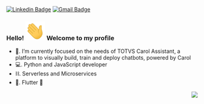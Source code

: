 [![Linkedin Badge](https://img.shields.io/badge/-LinkedIn-blue?style=for-the-badge&logo=Linkedin&logoColor=white&link=https://www.linkedin.com/in/rebeccamanzi/)](https://www.linkedin.com/in/pedro-buzzi-filho/)
[![Gmail Badge](https://img.shields.io/badge/-Gmail-c14438?style=for-the-badge&logo=Gmail&logoColor=white&link=mailto:rebeccamanzi@gmail.com)](mailto:pedrobuzzi@gmail.com)
### Hello! <img style="margin: 0 auto" src="https://github.com/ABSphreak/ABSphreak/blob/master/gifs/Hi.gif" height="50"> Welcome to my profile

- 🔭. I’m currently focused on the needs of TOTVS Carol Assistant, a platform to visually build, train and deploy chatbots, powered by Carol
- 💻. Python and JavaScript developer
- ⛓️. Serverless and Microservices 
- 📱. Flutter 💙


<p align="right">
  <img align="center" src="https://github-readme-stats.vercel.app/api?username=pedrobuzzi&count_private=true&show_icons=true&hide_border=true&hide=stars" />
</p>

